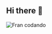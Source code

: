 ## Hi there 👋
<img src="https://raw.github.com/FrancieleKerber/FrancieleKerber/blob/main/assets/Design%20sem%20nome.gif" alt="Fran codando"/>
